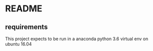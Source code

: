 # README

## requirements

This project expects to be run in a anaconda python 3.6 virtual env on ubuntu 16.04
